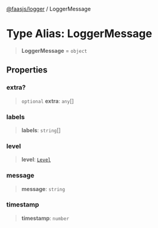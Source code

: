 [@faasjs/logger](../README.md) / LoggerMessage

# Type Alias: LoggerMessage

> **LoggerMessage** = `object`

## Properties

### extra?

> `optional` **extra**: `any`[]

### labels

> **labels**: `string`[]

### level

> **level**: [`Level`](Level.md)

### message

> **message**: `string`

### timestamp

> **timestamp**: `number`
